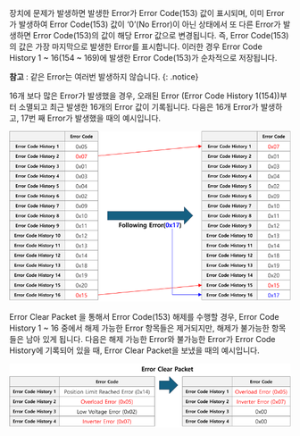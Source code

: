 장치에 문제가 발생하면 발생한 Error가 Error Code(153) 값이 표시되며, 이미 Error가 발생하여 Error Code(153) 값이 ‘0’(No Error)이 아닌 상태에서 또 다른 Error가 발생하면 Error Code(153)의 값이 해당 Error 값으로 변경됩니다. 즉, Error Code(153)의 값은 가장 마지막으로 발생한 Error를 표시합니다. 이러한 경우 Error Code History 1 ~ 16(154 ~ 169)에 발생한 Error Code(153)가 순차적으로 저장됩니다.

**참고** : 같은 Error는 여러번 발생하지 않습니다.
{: .notice}

16개 보다 많은 Error가 발생했을 경우, 오래된 Error (Error Code History 1(154))부터 소멸되고 최근 발생한 16개의 Error 값이 기록됩니다. 다음은 16개 Error가 발생하고, 17번 째 Error가 발생했을 때의 예시입니다.

![](/assets/images/dxl/y/error_history_1.png)

Error Clear Packet 을 통해서 Error Code(153) 해제를 수행할 경우, Error Code History 1 ~ 16 중에서 해제 가능한 Error 항목들은 제거되지만, 해제가 불가능한 항목들은 남아 있게 됩니다. 다음은 해제 가능한 Error와 불가능한 Error가 Error Code History에 기록되어 있을 때, Error Clear Packet을 보냈을 때의 예시입니다.

![](/assets/images/dxl/y/error_history_2.png)